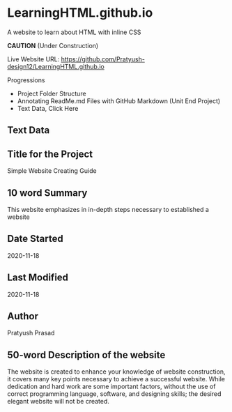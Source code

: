 # LearningHTML.github.io
A website to learn about HTML with inline CSS


**CAUTION** (Under Construction)

Live Website URL: https://github.com/Pratyush-design12/LearningHTML.github.io

Progressions
- Project Folder Structure
- Annotating ReadMe.md Files with GitHub Markdown (Unit End Project)
- Text Data, <a herf="">Click Here</a>


## Text Data

## Title for the Project
Simple Website Creating Guide


## 10 word Summary
This website emphasizes in in-depth steps necessary to established a website



## Date Started
 2020-11-18


## Last Modified
 2020-11-18


## Author
 Pratyush Prasad

## 50-word Description of the website
The website is created to enhance your knowledge of website construction, it covers many key points necessary to achieve a successful website. While dedication and hard work are some important factors, without the use of correct programming language, software, and designing skills; the desired elegant website will not be created.
